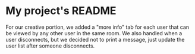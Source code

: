 # My project's README

For our creative portion, we added a "more info" tab for each user that can be viewed by any other user in the same room.
We also handled when a user disconnects, but we decided not to print a message, just update the user list after someone disconnects.